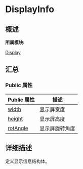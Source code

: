 # DisplayInfo


## **概述**

**所属模块:**

[Display](_display.md)


## **汇总**


### Public 属性

  | Public&nbsp;属性 | 描述 | 
| -------- | -------- |
| [width](_display.md#width-17) | 显示屏宽度 | 
| [height](_display.md#height-17) | 显示屏高度 | 
| [rotAngle](_display.md#rotangle) | 显示屏旋转角度 | 


## **详细描述**

定义显示信息结构体。
